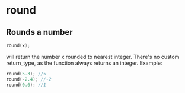 # round

## Rounds a number

```cpp
round(x);
```

will return the number x rounded to nearest integer. There's no custom return\_type, as the function always returns an integer. Example:

```cpp
round(5.3); //5
round(-2.4); //-2
round(0.6); //1
```
